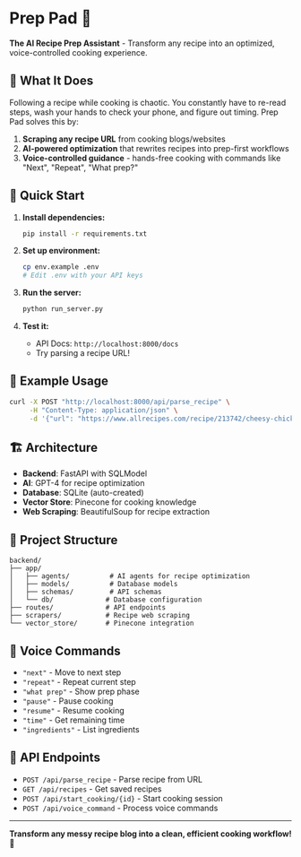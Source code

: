 # Prep Pad 🍳

**The AI Recipe Prep Assistant** - Transform any recipe into an optimized, voice-controlled cooking experience.

## 🎯 What It Does

Following a recipe while cooking is chaotic. You constantly have to re-read steps, wash your hands to check your phone, and figure out timing. Prep Pad solves this by:

1. **Scraping any recipe URL** from cooking blogs/websites
2. **AI-powered optimization** that rewrites recipes into prep-first workflows
3. **Voice-controlled guidance** - hands-free cooking with commands like "Next", "Repeat", "What prep?"

## 🚀 Quick Start

1. **Install dependencies:**
   ```bash
   pip install -r requirements.txt
   ```

2. **Set up environment:**
   ```bash
   cp env.example .env
   # Edit .env with your API keys
   ```

3. **Run the server:**
   ```bash
   python run_server.py
   ```

4. **Test it:**
   - API Docs: `http://localhost:8000/docs`
   - Try parsing a recipe URL!

## 🧪 Example Usage

```bash
curl -X POST "http://localhost:8000/api/parse_recipe" \
     -H "Content-Type: application/json" \
     -d '{"url": "https://www.allrecipes.com/recipe/213742/cheesy-chicken-broccoli-casserole/"}'
```

## 🏗️ Architecture

- **Backend**: FastAPI with SQLModel
- **AI**: GPT-4 for recipe optimization
- **Database**: SQLite (auto-created)
- **Vector Store**: Pinecone for cooking knowledge
- **Web Scraping**: BeautifulSoup for recipe extraction

## 📁 Project Structure

```
backend/
├── app/
│   ├── agents/          # AI agents for recipe optimization
│   ├── models/          # Database models
│   ├── schemas/         # API schemas
│   └── db/             # Database configuration
├── routes/             # API endpoints
├── scrapers/           # Recipe web scraping
└── vector_store/       # Pinecone integration
```

## 🎤 Voice Commands

- `"next"` - Move to next step
- `"repeat"` - Repeat current step
- `"what prep"` - Show prep phase
- `"pause"` - Pause cooking
- `"resume"` - Resume cooking
- `"time"` - Get remaining time
- `"ingredients"` - List ingredients

## 🔧 API Endpoints

- `POST /api/parse_recipe` - Parse recipe from URL
- `GET /api/recipes` - Get saved recipes
- `POST /api/start_cooking/{id}` - Start cooking session
- `POST /api/voice_command` - Process voice commands

---

**Transform any messy recipe blog into a clean, efficient cooking workflow!** 🎯